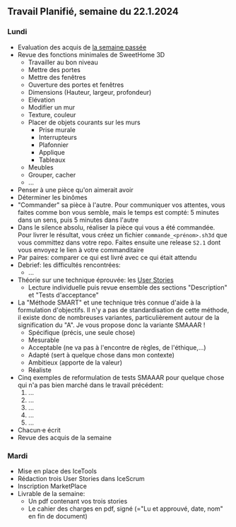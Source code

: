 ## Travail Planifié, semaine du 22.1.2024

### Lundi 

- Evaluation des acquis de [la semaine passée](2024-03.md)
- Revue des fonctions minimales de SweetHome 3D
  - Travailler au bon niveau
  - Mettre des portes
  - Mettre des fenêtres
  - Ouverture des portes et fenêtres
  - Dimensions (Hauteur, largeur, profondeur)
  - Elévation
  - Modifier un mur
  - Texture, couleur
  - Placer de objets courants sur les murs
    - Prise murale
    - Interrupteurs
    - Plafonnier
    - Applique
    - Tableaux
  - Meubles
  - Grouper, cacher
  - ...
- Penser à une pièce qu'on aimerait avoir
- Déterminer les binômes
- "Commander" sa pièce à l'autre. Pour communiquer vos attentes, vous faites comme bon vous semble, mais le temps est compté: 5 minutes dans un sens, puis 5 minutes dans l'autre
- Dans le silence absolu, réaliser la pièce qui vous a été commandée. Pour livrer le résultat, vous créez un fichier `commande_<prénom>.sh3d` que vous committez dans votre repo. Faites ensuite une release `S2.1` dont vous envoyez le lien à votre commanditaire
- Par paires: comparer ce qui est livré avec ce qui était attendu
- Debrief: les difficultés rencontrées:
  - ...
- Théorie sur une technique éprouvée: les [User Stories](../Supports/User%20Stories.pdf)
  - Lecture individuelle puis revue ensemble des sections "Description" et "Tests d'acceptance"
- La "Méthode SMART" et une technique très connue d'aide à la formulation d'objectifs. Il n'y a pas de standardisation de cette méthode, il existe donc de nombreuses variantes, particulièrement autour de la signification du "A". Je vous propose donc la variante SMAAAR !
  - Spécifique (précis, une seule chose)
  - Mesurable
  - Acceptable (ne va pas à l'encontre de règles, de l'éthique,...)
  - Adapté (sert à quelque chose dans mon contexte)
  - Ambitieux (apporte de la valeur)
  - Réaliste
- Cinq exemples de reformulation de tests SMAAAR pour quelque chose qui n'a pas bien marché dans le travail précédent:
  1. ...
  2. ...
  3. ...
  4. ...
  5. ...
- Chacun·e écrit   
- Revue des acquis de la semaine

### Mardi 

- Mise en place des IceTools
- Rédaction trois User Stories dans IceScrum
- Inscription MarketPlace 
- Livrable de la semaine: 
  - Un pdf contenant vos trois stories
  - Le cahier des charges en pdf, signé (="Lu et approuvé, date, nom" en fin de document)